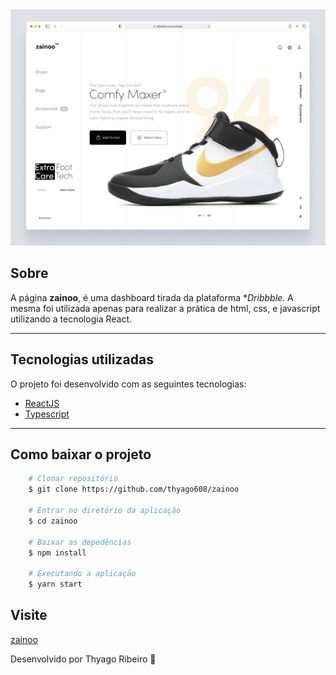 <img src="/src/assets/images/capa.png" alt="zainoo" />

## Sobre

A página **zainoo**, é uma dashboard tirada da plataforma **Dribbble*. A mesma foi utilizada apenas para realizar a prática de html, css, e javascript utilizando a tecnologia React.

---

## Tecnologias utilizadas

O projeto foi desenvolvido com as seguintes tecnologias:

- [ReactJS](https://reactjs.org/)
- [Typescript](https://www.typescriptlang.org/)


---

## Como baixar o projeto

```bash
    # Clonar repositório
    $ git clone https://github.com/thyago608/zainoo

    # Entrar no diretório da aplicação
    $ cd zainoo

    # Baixar as depedências
    $ npm install

    # Executando a aplicação
    $ yarn start
```

## Visite

[zainoo](https://zainoo-91f1e.web.app/)

Desenvolvido por Thyago Ribeiro 👋
